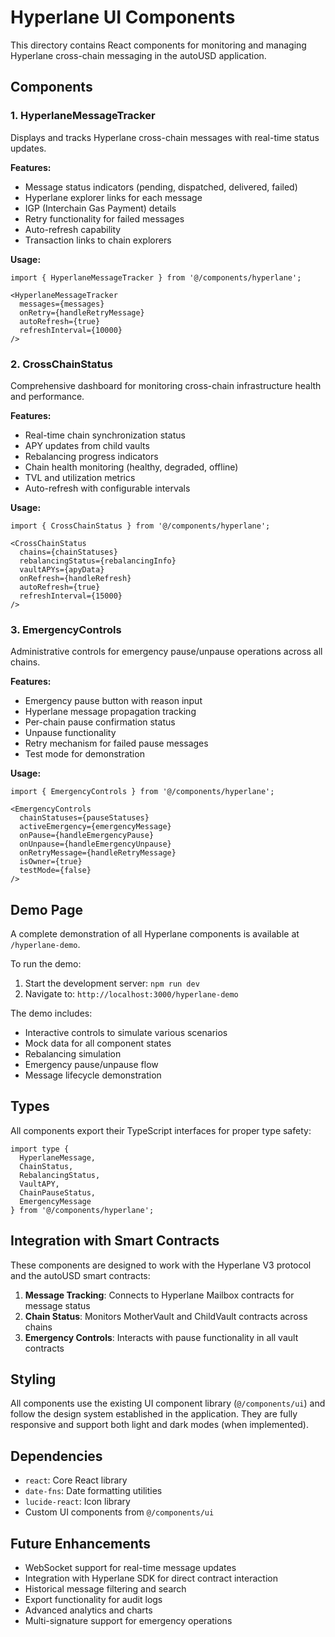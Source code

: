 # Hyperlane UI Components

This directory contains React components for monitoring and managing Hyperlane cross-chain messaging in the autoUSD application.

## Components

### 1. HyperlaneMessageTracker

Displays and tracks Hyperlane cross-chain messages with real-time status updates.

**Features:**
- Message status indicators (pending, dispatched, delivered, failed)
- Hyperlane explorer links for each message
- IGP (Interchain Gas Payment) details
- Retry functionality for failed messages
- Auto-refresh capability
- Transaction links to chain explorers

**Usage:**
```tsx
import { HyperlaneMessageTracker } from '@/components/hyperlane';

<HyperlaneMessageTracker
  messages={messages}
  onRetry={handleRetryMessage}
  autoRefresh={true}
  refreshInterval={10000}
/>
```

### 2. CrossChainStatus

Comprehensive dashboard for monitoring cross-chain infrastructure health and performance.

**Features:**
- Real-time chain synchronization status
- APY updates from child vaults
- Rebalancing progress indicators
- Chain health monitoring (healthy, degraded, offline)
- TVL and utilization metrics
- Auto-refresh with configurable intervals

**Usage:**
```tsx
import { CrossChainStatus } from '@/components/hyperlane';

<CrossChainStatus
  chains={chainStatuses}
  rebalancingStatus={rebalancingInfo}
  vaultAPYs={apyData}
  onRefresh={handleRefresh}
  autoRefresh={true}
  refreshInterval={15000}
/>
```

### 3. EmergencyControls

Administrative controls for emergency pause/unpause operations across all chains.

**Features:**
- Emergency pause button with reason input
- Hyperlane message propagation tracking
- Per-chain pause confirmation status
- Unpause functionality
- Retry mechanism for failed pause messages
- Test mode for demonstration

**Usage:**
```tsx
import { EmergencyControls } from '@/components/hyperlane';

<EmergencyControls
  chainStatuses={pauseStatuses}
  activeEmergency={emergencyMessage}
  onPause={handleEmergencyPause}
  onUnpause={handleEmergencyUnpause}
  onRetryMessage={handleRetryMessage}
  isOwner={true}
  testMode={false}
/>
```

## Demo Page

A complete demonstration of all Hyperlane components is available at `/hyperlane-demo`.

To run the demo:
1. Start the development server: `npm run dev`
2. Navigate to: `http://localhost:3000/hyperlane-demo`

The demo includes:
- Interactive controls to simulate various scenarios
- Mock data for all component states
- Rebalancing simulation
- Emergency pause/unpause flow
- Message lifecycle demonstration

## Types

All components export their TypeScript interfaces for proper type safety:

```tsx
import type {
  HyperlaneMessage,
  ChainStatus,
  RebalancingStatus,
  VaultAPY,
  ChainPauseStatus,
  EmergencyMessage
} from '@/components/hyperlane';
```

## Integration with Smart Contracts

These components are designed to work with the Hyperlane V3 protocol and the autoUSD smart contracts:

1. **Message Tracking**: Connects to Hyperlane Mailbox contracts for message status
2. **Chain Status**: Monitors MotherVault and ChildVault contracts across chains
3. **Emergency Controls**: Interacts with pause functionality in all vault contracts

## Styling

All components use the existing UI component library (`@/components/ui`) and follow the design system established in the application. They are fully responsive and support both light and dark modes (when implemented).

## Dependencies

- `react`: Core React library
- `date-fns`: Date formatting utilities
- `lucide-react`: Icon library
- Custom UI components from `@/components/ui`

## Future Enhancements

- WebSocket support for real-time message updates
- Integration with Hyperlane SDK for direct contract interaction
- Historical message filtering and search
- Export functionality for audit logs
- Advanced analytics and charts
- Multi-signature support for emergency operations
